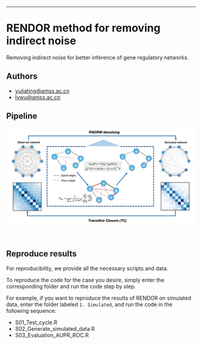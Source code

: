 
------------------------------------------------------------------------------------------------------
# RENDOR method for removing indirect noise
Removing indirect noise for better inference of gene regulatory networks.


## Authors
- yujiating@amss.ac.cn
- lywu@amss.ac.cn

## Pipeline
<p align="center">
  <a href="https://github.com/Wu-Lab/RENDOR/">
    <img src="Images/RENDOR.png" alt="Logo">
  </a>
</p>
<br />


## Reproduce results
For reproducibility, we provide all the necessary scripts and data.

To reproduce the code for the case you desire, simply enter the corresponding folder and run the code step by step. 

For example, if you want to reproduce the results of RENDOR on	simulated data, enter the folder labeled `1. Simulated`, and run the code in the following sequence:
- S01_Test_cycle.R
- S02_Generate_simulated_data.R
- S03_Evaluation_AUPR_ROC.R